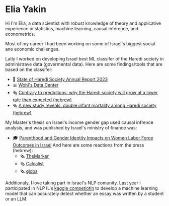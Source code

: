 # Elia Yakin

Hi I'm Elia, a data scientist with robust knowledge of theory and applicative experience in statistics, machine learning, causal inference, and econometrics. 

Most of my career I had been working on some of Israel's biggest social ane economic challenges. 

Latly I worked on developing Israel best ML classifer of the Haredi society in administrave data (govermental data). 
Here are some findings/tools that are based on the classifer:
 - 📔 [State of Haredi Society Annual Report 2023](https://machon.org.il/en/2023report-en/)
 - 📊 [Wohl's Data Center](https://data.machon.org.il/)
 - 🗞️ [Contrary to predictions: why the Haredi society will grow at a lower rate than expected (hebrew)](https://www.themarker.com/blogs/2024-06-03/ty-article/.premium/0000018f-dd15-dbdb-a59f-dd5de6390000)
 - 🗞️ [A new study reveals: double infant mortality among Haredi society (hebrew)](https://publichealth.doctorsonly.co.il/2024/04/314009/)

My Master's thesis on Israel's income gender gap used causal infrence analysis, and was published by Israel's ministry of finance was: 
- 🎓 [Parenthood and Gender Identity Impacts on Women Labor Force Outcomes in Israel](https://www.gov.il/BlobFolder/reports/article_13122021/he/Publishes_Articles_article_13122021.pdf) 
	And here are some reactions from the press (hebrew):
  - 🗞️ [TheMarker](https://www.themarker.com/career/.premium-1.10461190)
  - 🗞️ [Calcalist](https://www.calcalist.co.il/local_news/article/b10jii4cy)
  - 🗞️ [globs](https://www.globes.co.il/news/article.aspx?did=1001412554)

Additionaly, I love taking part in Israel's NLP comunity. Last year I participated in NLP IL's [kaggle competiotin](https://www.meetup.com/the-israeli-natural-language-processing-meetup/events/299728251/) to develop a machine learning model that can accurately detect whether an essay was written by a student or an LLM.


<!--
**eliayakin/eliayakin** is a ✨ _special_ ✨ repository because its `README.md` (this file) appears on your GitHub profile.

Here are some ideas to get you started:

- 🔭 I’m currently working on ...
- 🌱 I’m currently learning ...
- 👯 I’m looking to collaborate on ...
- 🤔 I’m looking for help with ...
- 💬 Ask me about ...
- 📫 How to reach me: ...
- 😄 Pronouns: ...
- ⚡ Fun fact: ...
-->
